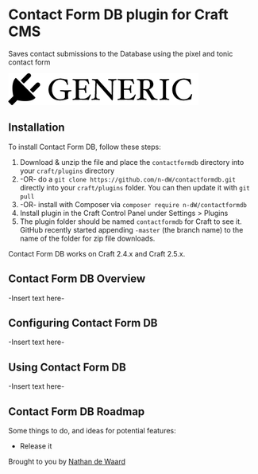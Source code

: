 # Contact Form DB plugin for Craft CMS

Saves contact submissions to the Database using the pixel and tonic contact form

![Screenshot](resources/screenshots/plugin_logo.png)

## Installation

To install Contact Form DB, follow these steps:

1. Download & unzip the file and place the `contactformdb` directory into your `craft/plugins` directory
2.  -OR- do a `git clone https://github.com/n-dW/contactformdb.git` directly into your `craft/plugins` folder.  You can then update it with `git pull`
3.  -OR- install with Composer via `composer require n-dW/contactformdb`
4. Install plugin in the Craft Control Panel under Settings > Plugins
5. The plugin folder should be named `contactformdb` for Craft to see it.  GitHub recently started appending `-master` (the branch name) to the name of the folder for zip file downloads.

Contact Form DB works on Craft 2.4.x and Craft 2.5.x.

## Contact Form DB Overview

-Insert text here-

## Configuring Contact Form DB

-Insert text here-

## Using Contact Form DB

-Insert text here-

## Contact Form DB Roadmap

Some things to do, and ideas for potential features:

* Release it

Brought to you by [Nathan de Waard](natedewaard.com)
